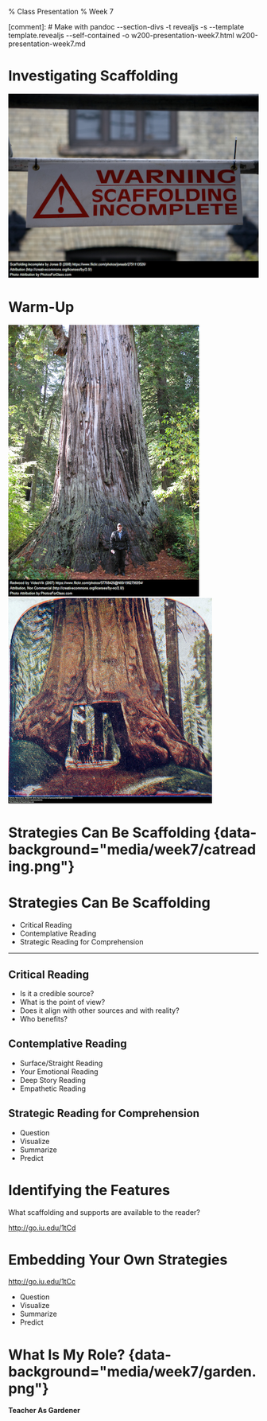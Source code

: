 % Class Presentation
% Week 7

[comment]: # Make with pandoc --section-divs -t revealjs -s --template template.revealjs --self-contained -o w200-presentation-week7.html w200-presentation-week7.md

# Investigating Scaffolding

![](media/week7/start.png)

# Warm-Up

![](media/week7/redwood.png) ![](media/week7/redwood2.png)

# Strategies Can Be Scaffolding {data-background="media/week7/catreading.png"}

# Strategies Can Be Scaffolding

  * Critical Reading
  * Contemplative Reading
  * Strategic Reading for Comprehension

---

## Critical Reading

  * Is it a credible source?
  * What is the point of view?
  * Does it align with other sources and with reality?
  * Who benefits?

## Contemplative Reading

  * Surface/Straight Reading
  * Your Emotional Reading
  * Deep Story Reading
  * Empathetic Reading

## Strategic Reading for Comprehension

  * Question
  * Visualize
  * Summarize
  * Predict

# Identifying the Features

What scaffolding and supports are available to the reader?

http://go.iu.edu/1tCd

# Embedding Your Own Strategies

http://go.iu.edu/1tCc

* Question
* Visualize
* Summarize
* Predict

# What Is My Role? {data-background="media/week7/garden.png"}

**Teacher As Gardener**
